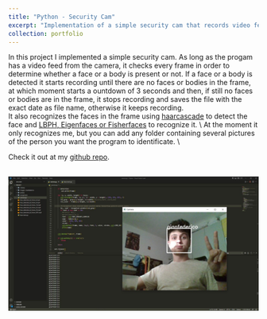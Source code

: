 ```yaml
---
title: "Python - Security Cam"
excerpt: "Implementation of a simple security cam that records video feed only when a face or a body is detected in the current frame."
collection: portfolio
---
```


In this project I implemented a simple security cam.
As long as the progam has a video feed from the camera, it checks every frame in order to determine whether a face or a body is present or not. If a face or a body is detected it starts recording until there are no faces or bodies in the frame, at which moment starts a ountdown of 3 seconds and then, if still no faces or bodies are in the frame, it stops recording and saves the file with the exact date as file name, otherwise it keeps recording. \
It also recognizes the faces in the frame using [haarcascade](https://docs.opencv.org/4.x/db/d28/tutorial_cascade_classifier.html) to detect the face and [LBPH, Eigenfaces or Fisherfaces](https://docs.opencv.org/4.x/da/d60/tutorial_face_main.html) to recognize it. \ 
At the moment it only recognizes me, but you can add any folder containing several pictures of the person you want the program to identificate. \

Check it out at my [github repo](https://github.com/GianFederico/SIDE-security_cam_v2).

<br/><img src='/images/sec_cam.jpg'>

